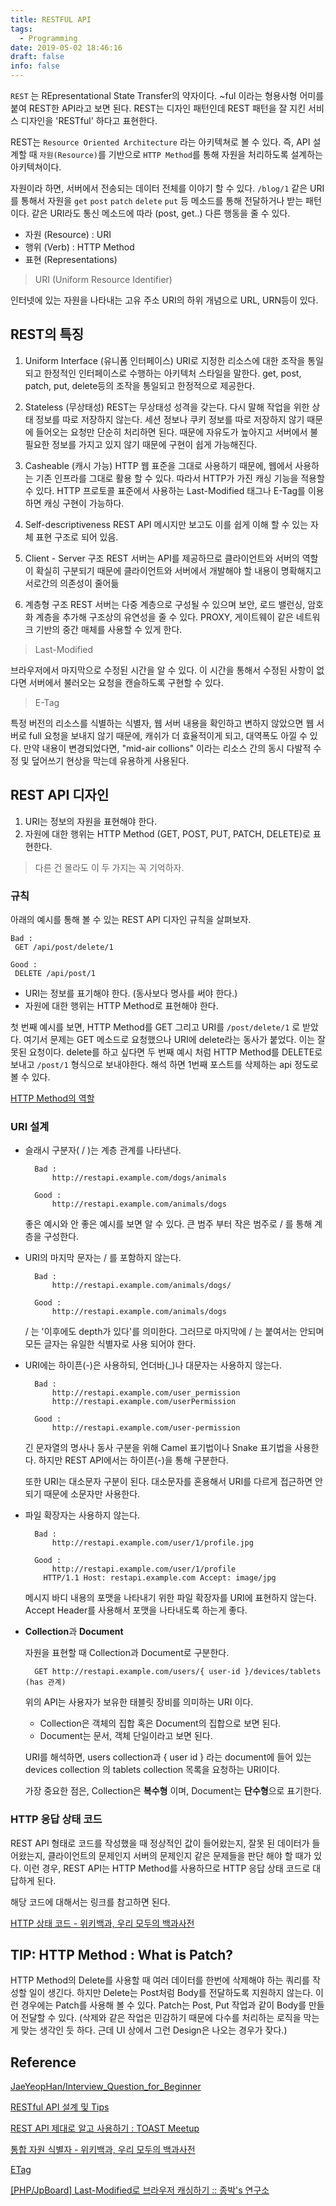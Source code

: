 ```yaml
---
title: RESTFUL API
tags:
  - Programming
date: 2019-05-02 18:46:16
draft: false
info: false
---
```


`REST` 는 REpresentational State Transfer의 약자이다. ~ful 이라는 형용사형 어미를 붙여 REST한 API라고 보면 된다. REST는 디자인 패턴인데 REST 패턴을 잘 지킨 서비스 디자인을 'RESTful' 하다고 표현한다.

REST는 `Resource Oriented Architecture` 라는 아키텍쳐로 볼 수 있다. 
즉, API 설계할 때 `자원(Resource)`를 기반으로 `HTTP Method`를 통해 자원을 처리하도록 설계하는 아키텍쳐이다. 

자원이라 하면, 서버에서 전송되는 데이터 전체를 이야기 할 수 있다. `/blog/1` 같은 URI를 통해서 자원을 `get` `post` `patch` `delete` `put` 등 메소드를 통해 전달하거나 받는 패턴이다. 같은 URI라도 통신 메소드에 따라 (post, get..) 다른 행동을 줄 수 있다.

- 자원 (Resource) : URI
- 행위 (Verb) : HTTP Method
- 표현 (Representations)

> URI (Uniform Resource Identifier)

인터넷에 있는 자원을 나타내는 고유 주소
URI의 하위 개념으로 URL, URN등이 있다.

## REST의 특징



1. Uniform Interface (유니폼 인터페이스)
URI로 지정한 리소스에 대한 조작을 통일되고 한정적인 인터페이스로 수행하는 아키텍처 스타일을 말한다.
get, post, patch, put, delete등의 조작을 통일되고 한정적으로 제공한다.

2. Stateless (무상태성)
REST는 무상태성 성격을 갖는다. 다시 말해 작업을 위한 상태 정보를 따로 저장하지 않는다. 세션 정보나 쿠키 정보를 따로 저장하지 않기 때문에 들어오는 요청만 단순히 처리하면 된다. 때문에 자유도가 높아지고 서버에서 불필요한 정보를 가지고 있지 않기 때문에 구현이 쉽게 가능해진다.

3. Casheable (캐시 가능)
HTTP 웹 표준을 그대로 사용하기 때문에, 웹에서 사용하는 기존 인프라를 그대로 활용 할 수 있다. 따라서 HTTP가 가진 캐싱 기능을 적용할 수 있다. HTTP 프로토콜 표준에서 사용하는 Last-Modified 태그나 E-Tag를 이용하면 캐싱 구현이 가능하다.

4. Self-descriptiveness
REST API 메시지만 보고도 이를 쉽게 이해 할 수 있는 자체 표현 구조로 되어 있음.

5. Client - Server 구조
REST 서버는 API를 제공하므로 클라이언트와 서버의 역할이 확실히 구분되기 때문에 클라이언트와 서버에서 개발해야 할 내용이 명확해지고 서로간의 의존성이 줄어듦

6. 계층형 구조
REST 서버는 다중 계층으로 구성될 수 있으며 보안, 로드 밸런싱,  암호화 계층을 추가해 구조상의 유연성을 줄 수 있다. PROXY, 게이트웨이 같은 네트워크 기반의 중간 매체를 사용할 수 있게 한다.

> Last-Modified 

브라우저에서 마지막으로 수정된 시간을 알 수 있다. 
이 시간을 통해서 수정된 사항이 없다면 서버에서 불러오는 요청을 캔슬하도록 구현할 수 있다.

> E-Tag

특정 버전의 리소스를 식별하는 식별자, 웹 서버 내용을 확인하고 변하지 않았으면 웹 서버로 full 요청을 보내지 않기 때문에, 캐쉬가 더 효율적이게 되고, 대역폭도 아낄 수 있다. 만약 내용이 변경되었다면, "mid-air collions" 이라는 리소스 간의 동시 다발적 수정 및 덮어쓰기 현상을 막는데 유용하게 사용된다.

## REST API 디자인



1. URI는 정보의 자원을 표현해야 한다.
2. 자원에 대한 행위는 HTTP Method (GET, POST, PUT, PATCH, DELETE)로 표현한다.

> 다른 건 몰라도 이 두 가지는 꼭 기억하자.

### **규칙**



아래의 예시를 통해 볼 수 있는 REST API 디자인 규칙을 살펴보자.

    Bad :
     GET /api/post/delete/1
    
    Good :
     DELETE /api/post/1

- URI는 정보를 표기해야 한다. (동사보다 명사를 써야 한다.)
- 자원에 대한 행위는 HTTP Method로 표현해야 한다.

첫 번째 예시를 보면, HTTP Method를 GET 그리고 URI를 `/post/delete/1` 로 받았다. 여기서 문제는 GET 메소드로 요청했으나 URI에 delete라는 동사가 붙었다. 이는 잘못된 요청이다. delete를 하고 싶다면 두 번째 예시 처럼 HTTP Method를 DELETE로 보내고 `/post/1` 형식으로 보내야한다. 해석 하면 1번째 포스트를 삭제하는 api 정도로 볼 수 있다.

[HTTP Method의 역할](https://www.notion.so/6df4212ce50c4d9f928d140cc2be61aa)

### URI 설계



- 슬래시 구분자( / )는 계층 관계를 나타낸다.


        Bad :
        	http://restapi.example.com/dogs/animals
        
        Good :
        	http://restapi.example.com/animals/dogs	

    좋은 예시와 안 좋은 예시를 보면 알 수 있다.
    큰 범주 부터 작은 범주로 / 를 통해 계층을 구성한다.


- URI의 마지막 문자는 / 를 포함하지 않는다.


        Bad :
        	http://restapi.example.com/animals/dogs/
        
        Good :
        	http://restapi.example.com/animals/dogs

    / 는 '이후에도 depth가 있다'를 의미한다.
    그러므로 마지막에 / 는 붙여서는 안되며 모든 글자는 유일한 식별자로 사용 되어야 한다.


- URI에는 하이픈(-)은 사용하되, 언더바(_)나 대문자는 사용하지 않는다.

        Bad :
        	http://restapi.example.com/user_permission
        	http://restapi.example.com/userPermission
        
        Good :
        	http://restapi.example.com/user-permission

    긴 문자열의 명사나 동사 구분을 위해 Camel 표기법이나 Snake 표기법을 사용한다.
    하지만 REST API에서는 하이픈(-)을 통해 구분한다.

    또한 URI는 대소문자 구분이 된다.
    대소문자를 혼용해서 URI를 다르게 접근하면 안되기 때문에 소문자만 사용한다.

- 파일 확장자는 사용하지 않는다.

        Bad :
        	http://restapi.example.com/user/1/profile.jpg
        
        Good :
        	http://restapi.example.com/user/1/profile
          HTTP/1.1 Host: restapi.example.com Accept: image/jpg

    메시지 바디 내용의 포맷을 나타내기 위한 파일 확장자를 URI에 표현하지 않는다.
    Accept Header를 사용해서 포맷을 나타내도록 하는게 좋다.

- **Collection**과 **Document**

    자원을 표현할 때 Collection과 Document로 구분한다. 

        GET http://restapi.example.com/users/{ user-id }/devices/tablets (has 관계)

    위의 API는 사용자가 보유한 태블릿 장비를 의미하는 URI 이다.

    - Collection은 객체의 집합 혹은 Document의 집합으로 보면 된다.
    - Document는 문서, 객체 단일이라고 보면 된다.

    URI를 해석하면, users collection과 { user id } 라는 document에 들어 있는 devices collection 의 tablets collection 목록을 요청하는 URI이다.

    가장 중요한 점은, Collection은 **복수형** 이며, Document는 **단수형**으로 표기한다.

### HTTP 응답 상태 코드



REST API 형태로 코드를 작성했을 때 정상적인 값이 들어왔는지, 잘못 된 데이터가 들어왔는지, 클라이언트의 문제인지 서버의 문제인지 같은 문제들을 판단 해야 할 때가 있다. 이런 경우, REST API는 HTTP Method를 사용하므로 HTTP 응답 상태 코드로 대답하게 된다.

해당 코드에 대해서는 링크를 참고하면 된다.

[HTTP 상태 코드 - 위키백과, 우리 모두의 백과사전](https://ko.wikipedia.org/wiki/HTTP_%EC%83%81%ED%83%9C_%EC%BD%94%EB%93%9C)

## TIP: HTTP Method : What is Patch?



HTTP Method의 Delete를 사용할 때 여러 데이터를 한번에 삭제해야 하는 쿼리를 작성할 일이 생긴다. 하지만 Delete는 Post처럼 Body를 전달하도록 지원하지 않는다. 이런 경우에는 Patch를 사용해 볼 수 있다. Patch는 Post, Put 작업과 같이 Body를 만들어 전달할 수 있다. (삭제와 같은 작업은 민감하기 때문에 다수를 처리하는 로직을 막는게 맞는 생각인 듯 하다. 근데 UI 상에서 그런 Design은 나오는 경우가 잦다.)

## Reference



[JaeYeopHan/Interview_Question_for_Beginner](https://github.com/JaeYeopHan/Interview_Question_for_Beginner/tree/master/Development_common_sense#object-oriented-programming)

[RESTful API 설계 및 Tips](https://brunch.co.kr/@springboot/59)

[REST API 제대로 알고 사용하기 : TOAST Meetup](https://meetup.toast.com/posts/92)

[통합 자원 식별자 - 위키백과, 우리 모두의 백과사전](https://ko.wikipedia.org/wiki/%ED%86%B5%ED%95%A9_%EC%9E%90%EC%9B%90_%EC%8B%9D%EB%B3%84%EC%9E%90)

[ETag](https://developer.mozilla.org/ko/docs/Web/HTTP/Headers/ETag)

[[PHP/JpBoard] Last-Modified로 브라우저 캐싱하기 :: 종박's 연구소](http://jongpak.com/prob/post/123)